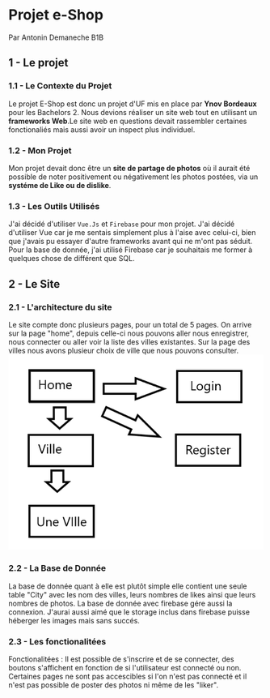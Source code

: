 # Projet e-Shop #
Par Antonin Demaneche B1B

## 1 - Le projet ##

### 1.1 - Le Contexte du Projet ###

Le projet E-Shop est donc un projet d'UF mis en place par **Ynov Bordeaux** pour les Bachelors 2. Nous devions réaliser un site web tout en utilisant un **frameworks Web**.Le site web en questions devait rassembler certaines fonctionaliés mais aussi avoir un inspect plus individuel.

### 1.2 - Mon Projet ###

Mon projet devait donc être un **site de partage de photos** où il aurait été possible de noter positivement ou négativement les photos postées, via un **systéme de Like ou de dislike**.

### 1.3 - Les Outils Utilisés ###

J'ai décidé d'utiliser ``` Vue.Js ```  et ``` Firebase ``` pour mon projet.
J'ai décidé d'utiliser Vue car je me sentais simplement plus à l'aise avec celui-ci, bien que j'avais pu essayer d'autre frameworks avant qui ne m'ont pas séduit.
Pour la base de donnée, j'ai utilisé Firebase car je souhaitais me former à quelques chose de différent que SQL.

## 2 - Le Site ##

### 2.1 - L'architecture du site ###

Le site compte donc plusieurs pages, pour un total de 5 pages. On arrive sur la page "home", depuis celle-ci nous pouvons aller nous enregistrer, nous connecter ou aller voir la liste des villes existantes. Sur la page des villes nous avons plusieur choix de ville que nous pouvons consulter.
![40% center](image_rendu/schema.png)

### 2.2 - La Base de Donnée ###

La base de donnée quant à elle est plutôt simple elle contient une seule table "City" avec les nom des villes, leurs nombres de likes ainsi que leurs nombres de photos.
La base de donnée avec firebase gére aussi la connexion.
J'aurai aussi aimé que le storage inclus dans firebase puisse héberger les images mais sans succés.

### 2.3 - Les fonctionalitées ###

Fonctionalitées : Il est possible de s'inscrire et de se connecter, des boutons s'affichent en fonction de si l'utilisateur est connecté ou non. Certaines pages ne sont pas accescibles si l'on n'est pas connecté et il n'est pas possible de poster des photos ni même de les "liker".